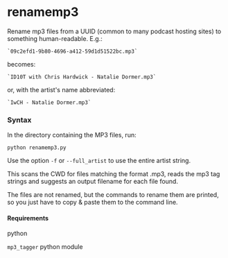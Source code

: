 # renamemp3

Rename mp3 files from a UUID (common to many podcast hosting sites) to something human-readable. E.g.:

    `09c2efd1-9b80-4696-a412-59d1d51522bc.mp3`

becomes:

    `ID10T with Chris Hardwick - Natalie Dormer.mp3`

or, with the artist's name abbreviated:

    `IwCH - Natalie Dormer.mp3`


### Syntax

In the directory containing the MP3 files, run:

    python renamemp3.py

Use the option `-f` or `--full_artist` to use the entire artist string.

This scans the CWD for files matching the format <UUID>.mp3, reads the mp3 tag strings and suggests an output filename for each file found.

The files are not renamed, but the commands to rename them are printed, so you just have to copy & paste them to the command line.

#### Requirements
python

`mp3_tagger` python module